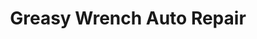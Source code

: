 ---
title: "Greasy Wrench Auto Repair"
url: /knoxville/greasy-wrench-auto-repair/
shop: car repair
---